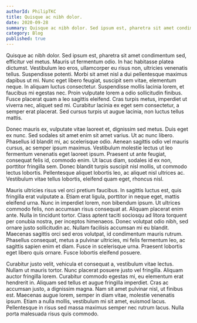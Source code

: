 ```yaml
---
authorId: PhilipTKC
title: Quisque ac nibh dolor.
date: 2020-09-28
summary: Quisque ac nibh dolor. Sed ipsum est, pharetra sit amet condimentum sed, efficitur vel metus. Mauris ut fermentum odio.
category: Blog
published: true
---
```


Quisque ac nibh dolor. Sed ipsum est, pharetra sit amet condimentum sed, efficitur vel metus. Mauris ut fermentum odio. In hac habitasse platea dictumst. Vestibulum leo eros, ullamcorper eu risus non, ultricies venenatis tellus. Suspendisse potenti. Morbi sit amet nisl a dui pellentesque maximus dapibus ut mi. Nunc eget libero feugiat, suscipit sem vitae, elementum neque. In aliquam luctus consectetur. Suspendisse mollis lacinia lorem, et faucibus mi egestas nec. Proin vulputate lorem a odio sollicitudin finibus. Fusce placerat quam a leo sagittis eleifend. Cras turpis metus, imperdiet ut viverra nec, aliquet sed mi. Curabitur lacinia ex eget sem consectetur, a semper erat placerat. Sed cursus turpis ut augue lacinia, non luctus tellus mattis.

Donec mauris ex, vulputate vitae laoreet et, dignissim sed metus. Duis eget ex nunc. Sed sodales sit amet enim sit amet varius. Ut ac nunc libero. Phasellus id blandit mi, ac scelerisque odio. Aenean sagittis odio vel mauris cursus, ac semper ipsum maximus. Vestibulum molestie lectus ut leo fermentum venenatis eget laoreet ipsum. Praesent ut ante feugiat, consequat felis id, commodo enim. Ut lacus diam, sodales id ex non, porttitor fringilla sem. Donec blandit turpis suscipit nisl mollis, ut commodo lectus lobortis. Pellentesque aliquet lobortis leo, ac aliquet nisl ultrices ac. Vestibulum vitae tellus lobortis, eleifend quam eget, rhoncus nisl.

Mauris ultricies risus vel orci pretium faucibus. In sagittis luctus est, quis fringilla erat vulputate a. Etiam erat ligula, porttitor in neque eget, mattis eleifend urna. Nunc in imperdiet lorem, non bibendum ipsum. Ut ultrices commodo felis, non accumsan risus consequat at. Aliquam placerat enim ante. Nulla in tincidunt tortor. Class aptent taciti sociosqu ad litora torquent per conubia nostra, per inceptos himenaeos. Donec volutpat odio nibh, sed ornare justo sollicitudin ac. Nullam facilisis accumsan mi eu blandit. Maecenas sagittis orci sed eros volutpat, id condimentum mauris rutrum. Phasellus consequat, metus a pulvinar ultricies, mi felis fermentum leo, ac sagittis sapien enim et diam. Fusce in scelerisque urna. Praesent lobortis eget libero quis ornare. Fusce lobortis eleifend posuere.

Curabitur justo velit, vehicula et consequat a, vestibulum vitae lectus. Nullam ut mauris tortor. Nunc placerat posuere justo vel fringilla. Aliquam auctor fringilla lorem. Curabitur commodo egestas mi, eu elementum erat hendrerit in. Aliquam sed tellus et augue fringilla imperdiet. Cras ac accumsan justo, a dignissim magna. Nam sit amet pulvinar nisl, ut finibus est. Maecenas augue lorem, semper in diam vitae, molestie venenatis ipsum. Etiam a nulla mollis, vestibulum mi sit amet, euismod lacus. Pellentesque in risus sed massa maximus semper nec rutrum lacus. Nulla porta malesuada risus quis commodo.